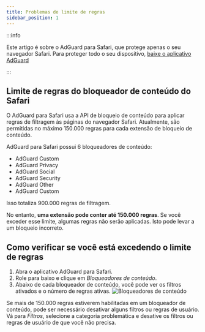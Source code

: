 ```yaml
---
title: Problemas de limite de regras
sidebar_position: 1
---
```


:::info

Este artigo é sobre o AdGuard para Safari, que protege apenas o seu navegador Safari. Para proteger todo o seu dispositivo, [baixe o aplicativo AdGuard](https://agrd.io/download-kb-adblock)

:::

## Limite de regras do bloqueador de conteúdo do Safari

O AdGuard para Safari usa a API de bloqueio de conteúdo para aplicar regras de filtragem às páginas do navegador Safari. Atualmente, são permitidas no máximo 150.000 regras para cada extensão de bloqueio de conteúdo.

AdGuard para Safari possui 6 bloqueadores de conteúdo:

- AdGuard Custom
- AdGuard Privacy
- AdGuard Social
- AdGuard Security
- AdGuard Other
- AdGuard Custom

Isso totaliza 900.000 regras de filtragem.

No entanto, **uma extensão pode conter até 150.000 regras**. Se você exceder esse limite, algumas regras não serão aplicadas. Isto pode levar a um bloqueio incorreto.

## Como verificar se você está excedendo o limite de regras

1. Abra o aplicativo AdGuard para Safari.
2. Role para baixo e clique em _Bloqueadores de conteúdo_.
3. Abaixo de cada bloqueador de conteúdo, você pode ver os filtros ativados e o número de regras ativas.
    ![Bloqueadores de conteúdo](https://cdn.adtidy.org/content/Kb/ad_blocker/safari/adg-safari-cb.png)

Se mais de 150.000 regras estiverem habilitadas em um bloqueador de conteúdo, pode ser necessário desativar alguns filtros ou regras de usuário. Vá para _Filtros_, selecione a categoria problemática e desative os filtros ou regras de usuário de que você não precisa.
